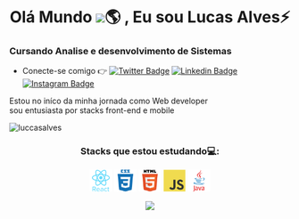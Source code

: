 <h1 align="center">Olá Mundo <img src="https://raw.githubusercontent.com/kaueMarques/kaueMarques/master/hi.gif" width="30px">🌎 , Eu sou Lucas Alves⚡</h1>
<h3 align="leaft">Cursando Analise e desenvolvimento de Sistemas</h3>

- Conecte-se comigo 👉
[![Twitter Badge](https://img.shields.io/badge/-Twitter-1ca0f1?style=flat-square&labelColor=1ca0f1&logo=twitter&logoColor=white&link=https://twitter.com/silva_salves)](https://twitter.com/silva_salves)
[![Linkedin Badge](https://img.shields.io/badge/-LinkedIn-blue?style=flat-square&logo=Linkedin&logoColor=white&link=https://www.linkedin.com/in/alveslucano/)](https://www.linkedin.com/in/alveslucano/)
[![Instagram Badge](https://img.shields.io/badge/-Instagram-violet?style=flat-square&logo=Instagram&logoColor=white&link=https://www.instagram.com/im_lucasalves/)](https://www.instagram.com/im_lucasalves/) 

<p align="leaft"> Estou no iníco da minha jornada como Web developer <br> sou entusiasta por stacks front-end e mobile</p>  
<p align="leaft"><img src="https://github-readme-stats.vercel.app/api?username=luccasalves&show_icons=true&theme=dark" alt="luccasalves"/> </p>  
<h3 align="center">Stacks que estou estudando💻:</h3>  
<p align="center">
<img src="https://raw.githubusercontent.com/devicons/devicon/master/icons/react/react-original-wordmark.svg" alt="react" width="40" height="40"/>
<img src="https://raw.githubusercontent.com/devicons/devicon/master/icons/css3/css3-plain-wordmark.svg" alt="css3"  width="40" height="40"/>
<img src="https://raw.githubusercontent.com/devicons/devicon/master/icons/html5/html5-original-wordmark.svg" alt="html5"  width="40" height="40"/>
<img src="https://raw.githubusercontent.com/devicons/devicon/master/icons/javascript/javascript-original.svg" alt="javascript" width="40" height="40"/>
<img src="https://raw.githubusercontent.com/devicons/devicon/master/icons/java/java-original-wordmark.svg" alt="postgresql" width="40" height="40"/>
</p> 
<p align="center"><img src="https://github-readme-stats.vercel.app/api/top-langs/?username=luccasalves&&layout=compact)"(https://github.com/luccasalves/github-readme-stats)></p>  

